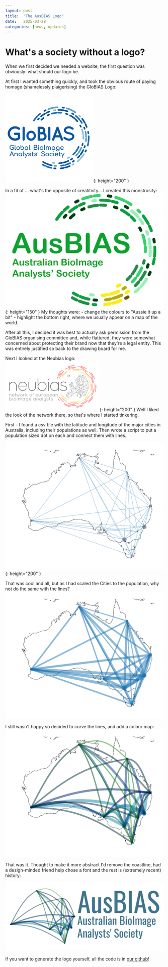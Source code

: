```yaml
---
layout: post
title:  "The AusBIAS Logo"
date:   2025-03-28
categories: [news, updates]
---
```


# What's a society without a logo? 

When we first decided we needed a website, the first question was obviously: what should our logo be. 

At first I wanted something quickly, and took the obvious route of paying homage (shamelessly plaigerising) the GloBIAS Logo:

![Globias Logo](/assets/images/globias_logo.png){: height="200" }

In a fit of ... what's the opposite of creatitvity... I created this monstrosity: 
![Original Ausbias Logo](/assets/images/old_logo_DoNotUse.png){: height="150" }
My thoughts were: 
    - change the colours to "Aussie it up a bit" 
    - highlight the bottom right, where we usually appear on a map of the world. 

After all this, I decided it was best to actually ask permission from the GloBIAS organising committee and, while flattered, they were somewhat concerned about protecting their brand now that they're a legal entity. This was entirely justified so back to the drawing board for me.

Next I looked at the Neubias logo: 
![Neubias Logo](/assets/images/neubias_logo.png){: height="200" }
Well I liked the look of the network there, so that's where I started tinkering. 

First - I found a csv file with the latitude and longitude of the major cities in Australia, including their populations as well. Then wrote a script to put a population sized dot on each and connect them with lines.

![Australia with striaght lines connecting population centers](/assets/images/straight_lines.png){: height="200" }

That was cool and all, but as I had scaled the Cities to the population, why not do the same with the lines? 
![Getting closer](/assets/images/scale_lines.png)

I still wasn't happy so decided to curve the lines, and add a colour map: 
![Almost there...](/assets/images/almost_final.png)

That was it. Thought to make it more abstract I'd remove the coastline, had a design-minded friend help chose a font and the rest is (extremely recent) history:

![Ausbias Final Logo](../assets/images/banner_logo.png)

If you want to generate the logo yourself, all the code is in [our github](https://github.com/ausbias)! 
